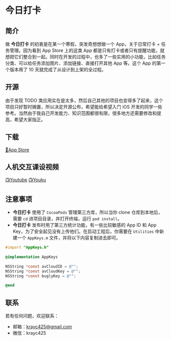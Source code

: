 # 今日打卡

## 简介

做 **今日打卡** 的初衷是在某一个寒假，突发奇想想做一个 App，关于日常打卡 + 任务管理。因为看到 App Store 上的这类 App 都是只有打卡或者只有提醒功能，就想把它们整合到一起。同时在开发的过程中，也多了一些实用的小功能，比如任务分类、可以给任务添加图片、添加链接、直接打开其他 App 等。这个 App 的第一个版本用了 10 天就完成了从设计到上架的全过程。

## 开源

由于发现 TODO 类应用实在是太多，然后自己其他的项目也变得多了起来，这个项目只好暂时搁置，所以决定开源公布，希望能给希望入门 iOS 开发的同学一些参考。当然由于我自己开发能力、知识范围都很有限，很多地方还需要修改和提高，希望大家指正。

## 下载

[🍎App Store](https://itunes.apple.com/us/app/keeping/id1197272196)

## 人机交互课设视频

[📺Youtube](https://www.youtube.com/watch?v=q3BOUv43X4o)
[📺Youku](https://v.youku.com/v_show/id_XMzcxODQ5NjcwMA==)

## 注意事项

* **今日打卡** 使用了 `CocoaPods` 管理第三方库，所以当你 clone 仓库到本地后，需要 `cd` 进项目目录，并打开终端，运行 `pod install`。
* **今日打卡** 发布时用了第三方统计功能，有一些比较敏感的 App ID 和 App Key，为了安全起见没有上传他们。在启动工程后，你需要在 `Utilities` 中新建一个 `AppKeys.m` 文件，并将以下内容复制进去即可。  

```objective-c
#import "AppKeys.h"
    
@implementation AppKeys
    
NSString *const avCloudID = @"";
NSString *const avCloudKey = @"";
NSString *const buglyKey = @"";
    
@end
```
    
## 联系

若有任何问题，欢迎联系：

* 邮箱：[krayc425@gmail.com](krayc425@gmail.com)
* 微信：krayc425